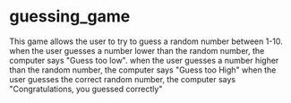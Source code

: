 # guessing_game
This game allows the user to try to guess a random number between 1-10.
when the user guesses a number lower than the random number, the computer says "Guess too low".
when the user guesses a number higher than the random number, the computer says "Guess too High"
when the user guesses the correct random number, the computer says "Congratulations, you guessed correctly"
